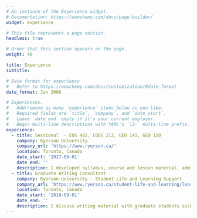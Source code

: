 ```yaml
---
# An instance of the Experience widget.
# Documentation: https://wowchemy.com/docs/page-builder/
widget: experience

# This file represents a page section.
headless: true

# Order that this section appears on the page.
weight: 40

title: Experience
subtitle:

# Date format for experience
#   Refer to https://wowchemy.com/docs/customization/#date-format
date_format: Jan 2006

# Experiences.
#   Add/remove as many `experience` items below as you like.
#   Required fields are `title`, `company`, and `date_start`.
#   Leave `date_end` empty if it's your current employer.
#   Begin multi-line descriptions with YAML's `|2-` multi-line prefix.
experience:
  - title: Sessional  - EUS 402, CODG 212, GEO 141, GEO 110
    company: Ryerson University
    company_url: 'https://www.ryerson.ca/'
    location: Toronto, Canada
    date_start: '2017-09-01'
    date_end: ''
    description: I developed syllabus, course and lesson material, administered grades, lectured, and conducted labs for Geostatistics, inferential statistics, GIS, and Physical Geography courses.
  - title: Graduate Writing Consultant
    company: Ryerson University - Student Life and Learning Support
    company_url: 'https://www.ryerson.ca/student-life-and-learning/learning-support/'
    location: Toronto, Canada
    date_start: '2018-09-01'
    date_end: ''
    description: I discuss writing material with graduate students such as their thesis, grants, and assignments on how  improve a student’s writing. 
---
```


